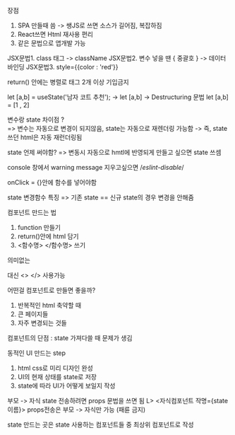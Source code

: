 장점
1. SPA 만들때 씀 -> 쌩JS로 쓰면 소스가 길어짐, 복잡하짐
2. React쓰면 Html 재사용 편리
3. 같은 문법으로 앱개발 가능


JSX문법1. class 태그 -> className
JSX문법2. 변수 넣을 땐 { 중괄호 } -> 데이터 바인딩
JSX문법3. style={{color : 'red'}}

return() 안에는 병렬로 태그 2개 이상 기입금지

let [a,b] = useState('남자 코트 추천');  -> let [a,b] -> Destructuring 문법 let [a,b] = [1 , 2]

변수랑 state 차이점 ?  
=> 변수는 자동으로 변경이 되지않음, state는 자동으로 재렌더링 가능함 -> 즉, state쓰던 html은 자동 재런더링됨

state 언제 써야함?
=> 변동시 자동으로 hmtl에 반영되게 만들고 싶으면 state 쓰셈

console 창에서 warning message 지우고싶으면
/*eslint-disable*/

onClick = {}안에 함수를 넣어야함

state 변경함수 특징
=> 기존 state == 신규 state의 경우 변경을 안해줌

컴포넌트 만드는 법
1. function 만들기
2. return()안에 html 담기
3. <함수명> </함수명> 쓰기


의미없는 <div> 대신 <> </> 사용가능

어떤걸 컴포넌트로 만들면 좋을까?
1. 반복적인 html 축약할 때
2. 큰 페이지들
3. 자주 변경되는 것들

컴포넌트의 단점 :
state 가져다쓸 때 문제가 생김


동적인 UI 만드는 step
1. html css로 미리 디자인 완성
2. UI의 현재 상태를  state로 저장
3. state에 따라 UI가 어떻게 보일지 작성


부모 -> 자식 state 전송하려면 props 문법을 쓰면 됨
L> <자식컴포넌트 작명={state이름}>
props전송은 부모 -> 자식만 가능 (패륜 금지)

state 만드는 곳은 state 사용하는 컴포넌트들 중 최상위 컴포넌트로 작성